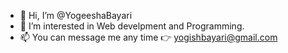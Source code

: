 - 👋 Hi, I’m @YogeeshaBayari
- 👀 I’m interested in Web develpment and Programming.
- 📫 You can message me any time 👉 yogishbayari@gmail.com

<!---
YogeeshaBayari/YogeeshaBayari is a ✨ special ✨ repository because its `README.md` (this file) appears on your GitHub profile.
You can click the Preview link to take a look at your changes.
--->
